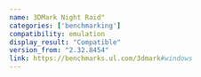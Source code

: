```yaml
---
name: 3DMark Night Raid"
categories: ['benchmarking']
compatibility: emulation
display_result: "Compatible"
version_from: "2.32.8454"
link: https://benchmarks.ul.com/3dmark#windows
---
```

